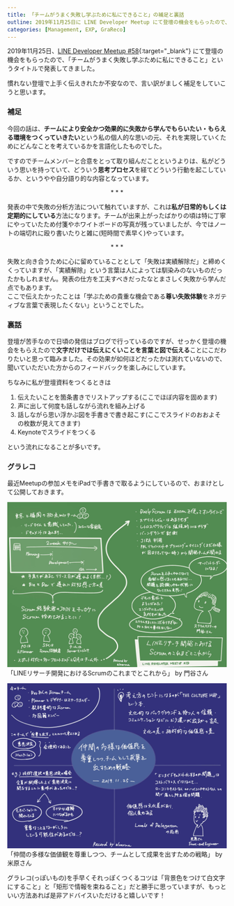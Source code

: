 ```yaml
---
title: 「チームがうまく失敗し学ぶために私にできること」の補足と裏話
outline: 2019年11月25日に LINE Developer Meetup にて登壇の機会をもらったので、「チームがうまく失敗から学ぶために私にできること」というタイトルで発表してきました。その補足とちょっとした裏話です。
categories: [Management, EXP, GraReco]
---
```


2019年11月25日、[LINE Developer Meetup #58](https://line.connpass.com/event/154447/){:target="_blank"} にて登壇の機会をもらったので、「チームがうまく失敗し学ぶために私にできること」というタイトルで発表してきました。

<script async class="speakerdeck-embed" data-id="8b3ee51403284b37956b96592f1be8c9" data-ratio="1.33333333333333" src="//speakerdeck.com/assets/embed.js"></script>  

慣れない登壇で上手く伝えきれたか不安なので、言い訳がましく補足をしていこうと思います。



### 補足

今回の話は、**チームにより安全かつ効果的に失敗から学んでもらいたい・もらえる環境をつくっていきたい**という私の個人的な思いの元、それを実現していくためにどんなことを考えているかを言語化したものでした。

ですのでチームメンバーと合意をとって取り組んだことというよりは、私がどういう思いを持っていて、どういう**思考プロセス**を経てどういう行動を起こしているか、というやや自分語り的な内容となっています。  

<p style="text-align:center">* * *</p>

発表の中で失敗の分析方法について触れていますが、これは**私が日常的もしくは定期的にしている**方法になります。チームが出来上がったばかりの頃は特に丁寧にやっていたため付箋やホワイトボードの写真が残っていましたが、今ではノートの端切れに殴り書いたりと雑に(短時間で素早く)やっています。

<p style="text-align:center">* * *</p>

失敗と向き合うために心に留めていることとして「失敗は実績解除だ」と締めくくっていますが、「実績解除」という言葉は人によっては馴染みのないものだったかもしれません。発表の仕方を工夫すべきだったなとまさしく失敗から学んだ点でもあります。  
ここで伝えたかったことは「学ぶための貴重な機会である**尊い失敗体験**をネガティブな言葉で表現したくない」ということでした。


### 裏話

登壇が苦手なので日頃の発信はブログで行っているのですが、せっかく登壇の機会をもらえたので**文字だけでは伝えにくいことを言葉と図で伝える**ことにこだわりたいと思って臨みました。その効果が如何ほどだったかは測れていないので、聞いていただいた方からのフィードバックを楽しみにしています。

ちなみに私が登壇資料をつくるときは

1. 伝えたいことを箇条書きでリストアップする(ここでほぼ内容を固めます)
2. 声に出して何度も話しながら流れを組み上げる
3. 話しながら思い浮かぶ図を手書きで書き起こす(ここでスライドのおおよその枚数が見えてきます)
4. Keynoteでスライドをつくる

という流れになることが多いです。

### グラレコ

最近Meetupの参加メモをiPadで手書きで取るようにしているので、おまけとして公開しておきます。

<img src="/assets/2019-11-27-1-grareco_1.jpg" alt="grareco_1" loading="lazy">
「LINEリサーチ開発におけるScrumのこれまでとこれから」 by 門谷さん

<p></p>

<img src="/assets/2019-11-27-1-grareco_2.jpg" alt="grareco_2" loading="lazy">
「仲間の多様な価値観を尊重しつつ、チームとして成果を出すための戦略」 by 米原さん

<p></p>

グラレコ(っぽいもの)を手早くそれっぽくつくるコツは「背景色をつけて白文字にすること」と「矩形で情報を束ねること」だと勝手に思っていますが、もっといい方法あれば是非アドバイスいただけると嬉しいです！













